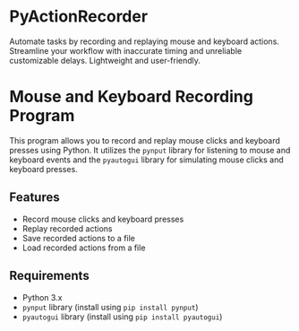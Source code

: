 # PyActionRecorder
Automate tasks by recording and replaying mouse and keyboard actions. Streamline your workflow with inaccurate timing and unreliable customizable delays. Lightweight and user-friendly.


# Mouse and Keyboard Recording Program

This program allows you to record and replay mouse clicks and keyboard presses using Python. It utilizes the `pynput` library for listening to mouse and keyboard events and the `pyautogui` library for simulating mouse clicks and keyboard presses.

## Features

- Record mouse clicks and keyboard presses
- Replay recorded actions
- Save recorded actions to a file
- Load recorded actions from a file

## Requirements

- Python 3.x
- `pynput` library (install using `pip install pynput`)
- `pyautogui` library (install using `pip install pyautogui`)